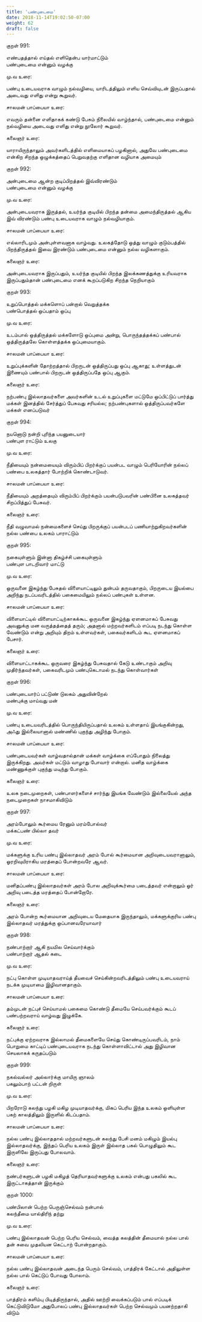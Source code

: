 ```yaml
---
title: 'பண்புடைமை'
date: 2018-11-14T19:02:50-07:00
weight: 62
draft: false
---
```



குறள்  991:

எண்பதத்தால் எய்தல் எளிதென்ப யார்மாட்டும்  
பண்புடைமை என்னும் வழக்கு

மு.வ உரை:

பண்பு உடையவராக வாழும் நல்வழியை, யாரிடத்திலும் எளிய செவ்வியுடன் இருப்பதால் அடைவது எளிது என்று கூறுவர்.

சாலமன் பாப்பையா உரை:

எவரும் தன்னை எளிதாகக் கண்டு பேசும் நிலையில் வாழ்ந்தால், பண்புடைமை என்னும் நல்வழியை அடைவது எளிது என்று நூலோர் கூறுவர்.

கலைஞர் உரை:

யாராயிருந்தாலும் அவர்களிடத்தில் எளிமையாகப் பழகினால், அதுவே பண்புடைமை என்கிற சிறந்த ஒழுக்கத்தைப் பெறுவதற்கு எளிதான வழியாக அமையும்

குறள்  992:

அன்புடைமை ஆன்ற குடிப்பிறத்தல் இவ்விரண்டும்  
பண்புடைமை என்னும் வழக்கு

மு.வ உரை:

அன்புடையவராக இருத்தல், உயர்ந்த குடியில் பிறந்த தன்மை அமைந்திருத்தல் ஆகிய இவ் விரண்டும் பண்பு உடையவராக வாழும் நல்வழியாகும்.

சாலமன் பாப்பையா உரை:

எல்லாரிடமும் அன்புள்ளவனாக வாழ்வது. உலகத்தோடு ஒத்து வாழும் குடும்பத்தில் பிறந்திருத்தல் இவை இரண்டும் பண்புடைமை என்னும் நல்ல வழிகளாகும்.

கலைஞர் உரை:

அன்புடையவராக இருப்பதும், உயர்ந்த குடியில் பிறந்த இலக்கணத்துக்கு உரியவராக இருப்பதும்தான் பண்புடைமை எனக் கூறப்படுகிற சிறந்த நெறியாகும்

குறள்  993:

உறுப்பொத்தல் மக்களொப் பன்றால் வெறுத்தக்க  
பண்பொத்தல் ஒப்பதாம் ஒப்பு

மு.வ உரை:

உடம்பால் ஒத்திருத்தல் மக்களோடு ஒப்புமை அன்று, பொருந்தத்தக்கப் பண்பால் ஒத்திருத்தலே கொள்ளத்தக்க ஒப்புமையாகும்.

சாலமன் பாப்பையா உரை:

உறுப்புக்களின் தோற்றத்தால் பிறருடன் ஒத்திருப்பது ஒப்பு ஆகாது; உள்ளத்துடன் இணையும் பண்பால் பிறருடன் ஒத்திருப்பதே ஒப்பு ஆகும்.

கலைஞர் உரை:

நற்பண்பு இல்லாதவர்களை அவர்களின் உடல் உறுப்புகளை மட்டுமே ஒப்பிட்டுப் பார்த்து மக்கள் இனத்தில் சேர்த்துப் பேசுவது சரியல்ல; நற்பண்புகளால் ஒத்திருப்பவர்களே மக்கள் எனப்படுவர்

குறள்  994:

நயனொடு நன்றி புரிந்த பயனுடையார்  
பண்புள ராட்டும் உலகு

மு.வ உரை:

நீதியையும் நன்மையையும் விரும்பிப் பிறர்க்குப் பயன்பட வாழும் பெரியோரின் நல்லப் பண்பை உலகத்தார் போற்றிக் கொண்டாடுவர்.

சாலமன் பாப்பையா உரை:

நீதியையும் அறத்தையும் விரும்பிப் பிறர்க்கும் பயன்படுபவரின் பண்பினை உலகத்தவர் சிறப்பித்துப் பேசுவர்.

கலைஞர் உரை:

நீதி வழுவாமல் நன்மைகளைச் செய்து பிறருக்குப் பயன்படப் பணியாற்றுகிறவர்களின் நல்ல பண்பை உலகம் பாராட்டும்

குறள்  995:

நகையுள்ளும் இன்னா திகழ்ச்சி பகையுள்ளும்  
பண்புள பாடறிவார் மாட்டு

மு.வ உரை:

ஒருவனை இகழ்ந்து பேசுதல் விளையாட்டிலும் துன்பம் தருவதாகும், பிறருடைய இயல்பை அறிந்து நடப்பவரிடத்தில் பகைமையிலும் நல்லப் பண்புகள் உள்ளன.

சாலமன் பாப்பையா உரை:

விளையாட்டில் விளையாட்டிற்காகக்கூட ஒருவனை இகழ்ந்து ஏளனமாகப் பேசுவது அவனுக்கு மன வருத்தத்தைத் தரும்; அதனால் மற்றவர்களிடம் எப்படி நடந்து கொள்ள வேண்டும் என்று அறியும் திறம் உள்ளவர்கள், பகைவர்களிடம் கூட ஏளனமாகப் பேசார்.

கலைஞர் உரை:

விளையாட்டாகக்கூட ஒருவரை இகழ்ந்து பேசுவதால் கேடு உண்டாகும் அறிவு முதிர்ந்தவர்கள், பகைவரிடமும் பண்புகெடாமல் நடந்து கொள்வார்கள்

குறள்  996:

பண்புடையார்ப் பட்டுண் டுலகம் அதுவின்றேல்  
மண்புக்கு மாய்வது மன்

மு.வ உரை:

பண்பு உடையவரிடத்தில் பொருந்தியிருப்பதால் உலகம் உள்ளதாய் இயங்குகின்றது, அஃது இல்லையானால் மண்ணில் புகுந்து அழிந்து போகும்.

சாலமன் பாப்பையா உரை:

பண்புடையவர்கள் வாழ்வதால்தான் மக்கள் வாழ்க்கை எப்போதும் நிலைத்து இருக்கிறது. அவர்கள் மட்டும் வாழாது போவார் என்றால். மனித வாழ்க்கை மண்ணுக்குள் புகுந்து மடிந்து போகும்.

கலைஞர் உரை:

உலக நடைமுறைகள், பண்பாளர்களைச் சார்ந்து இயங்க வேண்டும் இல்லையேல் அந்த நடைமுறைகள் நாசமாகிவிடும்

குறள்  997:

அரம்போலும் கூர்மைய ரேனும் மரம்போல்வர்  
மக்கட்பண் பில்லா தவர்

மு.வ உரை:

மக்களுக்கு உரிய பண்பு இல்லாதவர் அரம் போல் கூர்மையான அறிவுடையவரானாலும், ஓரறிவுயிராகிய மரத்தைப் போன்றவரே ஆவர்.

சாலமன் பாப்பையா உரை:

மனிதப்பண்பு இல்லாதவர்கள் அரம் போல அறிவுக்கூர்மை படைத்தவர் என்றாலும் ஓர் அறிவு படைத்த மரத்தைப் போன்றோரே.

கலைஞர் உரை:

அரம் போன்ற கூர்மையான அறிவுடைய மேதையாக இருந்தாலும், மக்களுக்குரிய பண்பு இல்லாதவர் மரத்துக்கு ஒப்பானவரேயாவார்

குறள்  998:

நண்பாற்றார் ஆகி நயமில செய்வார்க்கும்  
பண்பாற்றார் ஆதல் கடை

மு.வ உரை:

நட்பு கொள்ள முடியாதவராய்த் தீயவைச் செய்கின்றவரிடத்திலும் பண்பு உடையவராய் நடக்க முடியாமை இழிவானதாகும்.

சாலமன் பாப்பையா உரை:

தம்முடன் நட்புச் செய்யாமல் பகைமை கொண்டு தீமையே செய்பவர்க்கும் கூடப் பண்பற்றவராய் வாழ்வது இழுக்கே.

கலைஞர் உரை:

நட்புக்கு ஏற்றவராக இல்லாமல் தீமைகளையே செய்து கொண்டிருப்பவரிடம், நாம் பொறுமை காட்டிப் பண்புடையவராக நடந்து கொள்ளாவிட்டால் அது இழிவான செயலாகக் கருதப்படும்

குறள்  999:

நகல்வல்லர் அல்லார்க்கு மாயிரு ஞாலம்  
பகலும்பாற் பட்டன் றிருள்

மு.வ உரை:

பிறரோடு கலந்து பழகி மகிழ முடியாதவர்க்கு, மிகப் பெரிய இந்த உலகம் ஒளியுள்ள பகற் காலத்திலும் இருளில் கிடப்பதாம்.

சாலமன் பாப்பையா உரை:

நல்ல பண்பு இல்லாததால் மற்றவர்களுடன் கலந்து பேசி மனம் மகிழும் இயல்பு இல்லாதவர்க்கு, இந்தப் பெரிய உலகம் இருள் இல்லாத பகல் பொழுதிலும் கூட இருளிலே இருப்பது போலவாம்.

கலைஞர் உரை:

நண்பர்களுடன் பழகி மகிழத் தெரியாதவர்களுக்கு உலகம் என்பது பகலில் கூட இருட்டாகத்தான் இருக்கும்

குறள்  1000:

பண்பிலான் பெற்ற பெருஞ்செல்வம் நன்பால்  
கலந்தீமை யால்திரிந் தற்று

மு.வ உரை:

பண்பு இல்லாதவன் பெற்ற பெரிய செல்வம், வைத்த கலத்தின் தீமையால் நல்ல பால் தன் சுவை முதலியன கெட்டாற் போன்றதாகும்.

சாலமன் பாப்பையா உரை:

நல்ல பண்பு இல்லாதவன் அடைந்த பெரும் செல்வம், பாத்திரக் கேட்டால் அதிலுள்ள நல்ல பால் கெட்டுப் போவது போலாம்.

கலைஞர் உரை:

பாத்திரம் களிம்பு பிடித்திருந்தால், அதில் ஊற்றி வைக்கப்படும் பால் எப்படிக் கெட்டுவிடுமோ அதுபோலப் பண்பு இல்லாதவர்கள் பெற்ற செல்வமும் பயனற்றதாகி விடும்